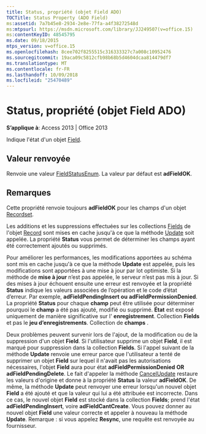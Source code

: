 ```yaml
---
title: Status, propriété (objet Field ADO)
TOCTitle: Status Property (ADO Field)
ms:assetid: 7a7b45e8-2934-2e8e-77fa-a4f38272548d
ms:mtpsurl: https://msdn.microsoft.com/library/JJ249507(v=office.15)
ms:contentKeyID: 48545795
ms.date: 09/18/2015
mtps_version: v=office.15
ms.openlocfilehash: 8cee702f8255515c316333327c7a008c10952476
ms.sourcegitcommit: 19aca09c5812cfb98b68b5d4604dcaa814479df7
ms.translationtype: MT
ms.contentlocale: fr-FR
ms.lasthandoff: 10/09/2018
ms.locfileid: "25470489"
---
```

# <a name="status-property-ado-field"></a>Status, propriété (objet Field ADO)


**S’applique à**: Access 2013 | Office 2013

Indique l'état d'un objet [Field](field-object-ado.md).

## <a name="return-value"></a>Valeur renvoyée

Renvoie une valeur [FieldStatusEnum](fieldstatusenum.md). La valeur par défaut est **adFieldOK**.

## <a name="remarks"></a>Remarques

Cette propriété renvoie toujours **adFieldOK** pour les champs d'un objet [Recordset](recordset-object-ado.md).

Les additions et les suppressions effectuées sur les collections [Fields](fields-collection-ado.md) de l'objet [Record](record-object-ado.md) sont mises en cache jusqu'à ce que la méthode [Update](update-method-ado.md) soit appelée. La propriété **Status** vous permet de déterminer les champs ayant été correctement ajoutés ou supprimés.

Pour améliorer les performances, les modifications apportées au schéma sont mis en cache jusqu'à ce que la méthode **Update** est appelée, puis les modifications sont apportées à une mise à jour par lot optimiste. Si la méthode de **mise à jour** n’est pas appelée, le serveur n’est pas mis à jour. Si des mises à jour échouent ensuite une erreur est renvoyée et la propriété **Status** indique les valeurs associées de l’opération et le code d’état d’erreur. Par exemple, **adFieldPendingInsert** **ou** **adFieldPermissionDenied**. La propriété **Status** pour chaque **champ** peut être utilisée pour déterminer pourquoi le **champ** a été pas ajouté, modifié ou supprimé. **État** est exposé uniquement de manière significative sur l' **enregistrement**. Collection **Fields** et pas le **jeu d’enregistrements**. Collection de **champs** .

Deux problèmes peuvent survenir lors de l'ajout, de la modification ou de la suppression d'un objet **Field**. Si l'utilisateur supprime un objet **Field**, il est marqué pour suppression dans la collection **Fields**. Si l'appel suivant de la méthode **Update** renvoie une erreur parce que l'utilisateur a tenté de supprimer un objet **Field** sur lequel il n'avait pas les autorisations nécessaires, l'objet **Field** aura pour état **adFieldPermissionDenied** **OR** **adFieldPendingDelete**. Le fait d'appeler la méthode [CancelUpdate](cancelupdate-method-ado.md) restaure les valeurs d'origine et donne à la propriété **Status** la valeur **adFieldOK**. De même, la méthode **Update** peut renvoyer une erreur lorsqu'un nouvel objet **Field** a été ajouté et que la valeur qui lui a été attribuée est incorrecte. Dans ce cas, le nouvel objet **Field** est stocké dans la collection **Fields**; prend l'état **adFieldPendingInsert**, voire **adFieldCantCreate**. Vous pouvez donner au nouvel objet **Field** une valeur correcte et appeler à nouveau la méthode **Update**. Remarque : si vous appelez **Resync**, une requête est renvoyée au fournisseur.

